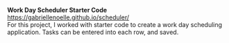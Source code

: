 <b>Work Day Scheduler Starter Code</b><br/>
https://gabriellenoelle.github.io/scheduler/<br/>
For this project, I worked with starter code to create a work day scheduling application. Tasks can be entered into each row, and saved.
